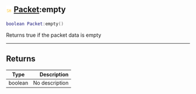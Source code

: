 ## ![shared](../../.gitbook/assets/shared.png) [Packet](./readme/packet.md):empty

```lua
boolean Packet:empty()
```

Returns true if the packet data is empty

------
## Returns

| Type   | Description |
| ------ | ----------: |
| boolean | No description |

